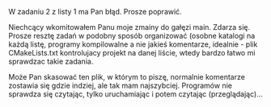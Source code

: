 W zadaniu 2 z listy 1 ma Pan błąd. Prosze poprawić. 

Niechcący wkomitowałem Panu moje zmainy do gałęzi main. Zdarza się. Prosze resztę zadań w podobny sposób organizować (osobne katalogi na każdą listę, programy kompilowalne a nie jakieś komentarze, idealnie - plik CMakeLists.txt kontrolujacy projekt na danej liście, wtedy bardzo łatwo mi sprawdzac takie zadania. 

Może Pan skasować ten plik, w którym to piszę, normalnie komentarze zostawia się gdzie indziej, ale tak mam najszybciej. Programów nie sprawdza się czytając, tylko uruchamiając i potem czytając (przeglądając)...  
